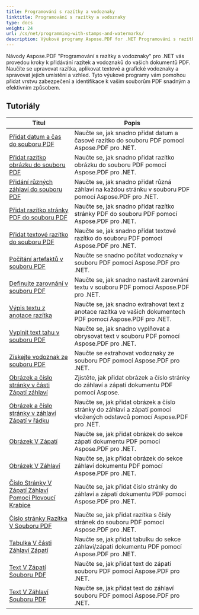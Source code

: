 ```yaml
---
title: Programování s razítky a vodoznaky
linktitle: Programování s razítky a vodoznaky
type: docs
weight: 24
url: /cs/net/programming-with-stamps-and-watermarks/
description: Výukové programy Aspose.PDF for .NET Programování s razítky a vodoznaky vás naučí, jak do dokumentů PDF přidat prvky zabezpečení a přizpůsobení.
---
```


Návody Aspose.PDF "Programování s razítky a vodoznaky" pro .NET vás provedou kroky k přidávání razítek a vodoznaků do vašich dokumentů PDF. Naučíte se upravovat razítka, aplikovat textové a grafické vodoznaky a spravovat jejich umístění a vzhled. Tyto výukové programy vám pomohou přidat vrstvu zabezpečení a identifikace k vašim souborům PDF snadným a efektivním způsobem.

## Tutoriály
| Titul | Popis |
| --- | --- | 
| [Přidat datum a čas do souboru PDF](./add-date-time-stamp/) | Naučte se, jak snadno přidat datum a časové razítko do souboru PDF pomocí Aspose.PDF pro .NET. |  
| [Přidat razítko obrázku do souboru PDF](./add-image-stamp/) | Naučte se, jak snadno přidat razítko obrázku do souboru PDF pomocí Aspose.PDF pro .NET. |  
| [Přidání různých záhlaví do souboru PDF](./adding-different-headers/) | Naučte se, jak snadno přidat různá záhlaví na každou stránku v souboru PDF pomocí Aspose.PDF pro .NET. |  
| [Přidat razítko stránky PDF do souboru PDF](./add-pdf-page-stamp/) | Naučte se, jak snadno přidat razítko stránky PDF do souboru PDF pomocí Aspose.PDF pro .NET. |  
| [Přidat textové razítko do souboru PDF](./add-text-stamp/) | Naučte se, jak snadno přidat textové razítko do souboru PDF pomocí Aspose.PDF pro .NET. |  
| [Počítání artefaktů v souboru PDF](./counting-artifacts/) | Naučte se snadno počítat vodoznaky v souboru PDF pomocí Aspose.PDF pro .NET. |  
| [Definujte zarovnání v souboru PDF](./define-alignment/) | Naučte se, jak snadno nastavit zarovnání textu v souboru PDF pomocí Aspose.PDF pro .NET. |  
| [Výpis textu z anotace razítka](./extract-text-from-stamp-annotation/) | Naučte se, jak snadno extrahovat text z anotace razítka ve vašich dokumentech PDF pomocí Aspose.PDF pro .NET. |  
| [Vyplnit text tahu v souboru PDF](./fill-stroke-text/) | Naučte se, jak snadno vyplňovat a obrysovat text v souboru PDF pomocí Aspose.PDF pro .NET. |  
| [Získejte vodoznak ze souboru PDF](./get-watermark/) | Naučte se extrahovat vodoznaky ze souboru PDF pomocí Aspose.PDF pro .NET. |  
| [Obrázek a číslo stránky v části Zápatí záhlaví](./image-and-page-number-in-header-footer-section/) | Zjistěte, jak přidat obrázek a číslo stránky do záhlaví a zápatí dokumentu PDF pomocí Aspose. |  
| [Obrázek a číslo stránky v záhlaví Zápatí v řádku](./image-and-page-number-in-header-footer-section-inline/) | Naučte se, jak přidat obrázek a číslo stránky do záhlaví a zápatí pomocí vložených odstavců pomocí Aspose.PDF pro .NET. |  
| [Obrázek V Zápatí](./image-in-footer/) | Naučte se, jak přidat obrázek do sekce zápatí dokumentu PDF pomocí Aspose.PDF pro .NET. |  
| [Obrázek V Záhlaví](./image-in-header/) | Naučte se, jak přidat obrázek do sekce záhlaví dokumentu PDF pomocí Aspose.PDF pro .NET. |  
| [Číslo Stránky V Zápatí Záhlaví Pomocí Plovoucí Krabice](./page-number-in-header-footer-using-floating-box/) | Naučte se, jak přidat číslo stránky do záhlaví a zápatí dokumentu PDF pomocí Aspose.PDF pro .NET. |  
| [Číslo stránky Razítka V Souboru PDF](./page-number-stamps/) | Naučte se, jak přidat razítka s čísly stránek do souboru PDF pomocí Aspose.PDF pro .NET. |  
| [Tabulka V části Záhlaví Zápatí](./table-in-header-footer-section/) | Naučte se, jak přidat tabulku do sekce záhlaví/zápatí dokumentu PDF pomocí Aspose.PDF pro .NET. |  
| [Text V Zápatí Souboru PDF](./text-in-footer/) | Naučte se, jak přidat text do zápatí souboru PDF pomocí Aspose.PDF pro .NET. |  
| [Text V Záhlaví Souboru PDF](./text-in-header/) | Naučte se, jak přidat text do záhlaví souboru PDF pomocí Aspose.PDF pro .NET. |  